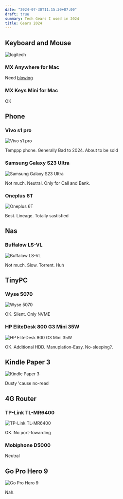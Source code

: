 ```yaml
---
date: "2024-07-30T11:15:30+07:00"
draft: true
summary: Tech Gears I used in 2024
title: Gears 2024
---
```


## Keyboard and Mouse

![logitech](logitech.png)

### MX Anywhere for Mac

Need [blowing](https://www.reddit.com/r/logitech/comments/z7prkx/comment/kz4vd2v/)

### MX Keys Mini for Mac

OK

## Phone

### Vivo s1 pro

![Vivo s1 pro](./vivo_s1_pro.png)

Temppp phone. Generally Bad to 2024. About to be sold

### Samsung Galaxy S23 Ultra

![Samsung Galaxy S23 Ultra](./samsung_s23_ultra.png)

Not much. Neutral. Only for Call and Bank.

### Oneplus 6T

![Oneplus 6T](./oneplus_6T.png)

Best. Lineage. Totally sastisfied

## Nas

### Buffalow LS-VL

![Buffalow LS-VL](buffallow_lsvl.png)

Not much. Slow. Torrent. Huh

## TinyPC

### Wyse 5070

![Wyse 5070](wyse_5070.png)

OK. Silent. Only NVME

### HP EliteDesk 800 G3 Mini 35W

![HP EliteDesk 800 G3 Mini 35W](hp_800_g3.png)

OK. Additional HDD. Manuplation-Easy.  No-sleeping?.

## Kindle Paper 3

![Kindle Paper 3](kindle_paper_3.png)

Dusty 'cause no-read

## 4G Router

### TP-Link TL-MR6400

![TP-Link TL-MR6400](tplink_MR6400.png)

OK. No port-fowarding

### Mobiphone D5000

Neutral

## Go Pro Hero 9

![Go Pro Hero 9](gopro_hero_9.png)

Nah.
